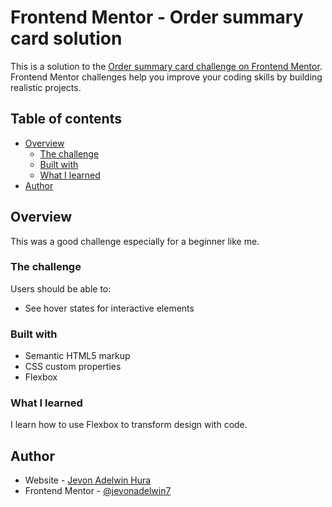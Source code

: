 # Frontend Mentor - Order summary card solution

This is a solution to the [Order summary card challenge on Frontend Mentor](https://www.frontendmentor.io/challenges/order-summary-component-QlPmajDUj). Frontend Mentor challenges help you improve your coding skills by building realistic projects. 

## Table of contents

- [Overview](#overview)
  - [The challenge](#the-challenge)
  - [Built with](#built-with)
  - [What I learned](#what-i-learned)
- [Author](#author)


## Overview
This was a good challenge especially for a beginner like me.

### The challenge

Users should be able to:

- See hover states for interactive elements


### Built with

- Semantic HTML5 markup
- CSS custom properties
- Flexbox


### What I learned

I learn how to use Flexbox to transform design with code. 


## Author

- Website - [Jevon Adelwin Hura](https://www.jevonadelwin7.github,io)
- Frontend Mentor - [@jevonadelwin7](https://www.frontendmentor.io/profile/jevonadelwin7)